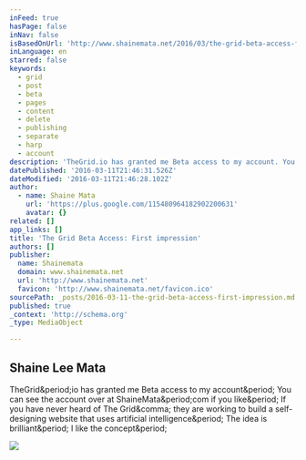 ```yaml
---
inFeed: true
hasPage: false
inNav: false
isBasedOnUrl: 'http://www.shainemata.net/2016/03/the-grid-beta-access-first-impression.html'
inLanguage: en
starred: false
keywords:
  - grid
  - post
  - beta
  - pages
  - content
  - delete
  - publishing
  - separate
  - harp
  - account
description: 'TheGrid.io has granted me Beta access to my account. You can see the account over at ShaineMata.com if you like. If you have never heard of The Grid, they are working to build a self-designing website that uses artificial intelligence. The idea is brilliant. I like the concept.'
datePublished: '2016-03-11T21:46:31.526Z'
dateModified: '2016-03-11T21:46:28.102Z'
author:
  - name: Shaine Mata
    url: 'https://plus.google.com/115480964182902200631'
    avatar: {}
related: []
app_links: []
title: 'The Grid Beta Access: First impression'
authors: []
publisher:
  name: Shainemata
  domain: www.shainemata.net
  url: 'http://www.shainemata.net'
  favicon: 'http://www.shainemata.net/favicon.ico'
sourcePath: _posts/2016-03-11-the-grid-beta-access-first-impression.md
published: true
_context: 'http://schema.org'
_type: MediaObject

---
```

<article style=""><h1>Shaine Lee Mata</h1><p>TheGrid&amp;period;io has granted me Beta access to my account&amp;period; You can see the account over at ShaineMata&amp;period;com if you like&amp;period; If you have never heard of The Grid&amp;comma; they are working to build a self-designing website that uses artificial intelligence&amp;period; The idea is brilliant&amp;period; I like the concept&amp;period;</p><img src="https://4.bp.blogspot.com/-HFug-bopHsg/VuMzeVbGuOI/AAAAAAABSPs/rSPIroXt4FYWbynY0C5jii7gXqy8O9OLA/w1200-h630-p-nu/Screenshot%2B2016-03-11%2Bat%2B15.05.14.png" /></article>